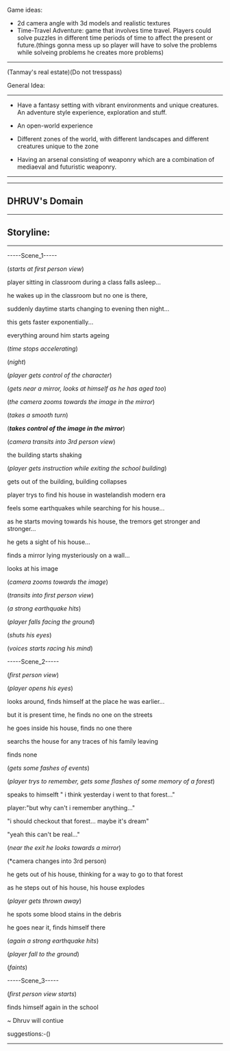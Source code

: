 Game ideas:

- 2d camera angle with 3d models and realistic textures
- Time-Travel Adventure: game that involves time travel. Players could solve puzzles in different time periods of time to affect the present or future.(things gonna mess up so player will have to solve the problems while solveing problems he creates more problems)


----------------------------------------------

(Tanmay's real estate)(Do not tresspass)

General Idea:

-------------------------------

- Have a fantasy setting with vibrant environments and unique creatures. An adventure style experience, exploration and stuff.

- An open-world experience

- Different zones of the world, with different landscapes and different creatures unique to the zone

- Having an arsenal consisting of weaponry which are a combination of mediaeval and futuristic weaponry.

-------------------------------


------------------------
DHRUV's Domain
------------------------

-----

Storyline:
---

---

-----Scene_1-----

(*starts at first person view*)

player sitting in classroom during a class falls asleep...

he wakes up in the classroom but no one is there,

suddenly daytime starts changing to evening then night...

this gets faster exponentially...

everything around him starts ageing

(*time stops accelerating*)

(*night*)

(*player gets control of the character*)

(*gets near a mirror, looks at himself as he has aged too*)

(*the camera zooms towards the image in the mirror*)

(*takes a smooth turn*)

(***takes control of the image in the mirror***)

(*camera transits into 3rd person view*)

the building starts shaking

(*player gets instruction while exiting the school building*)

gets out of the building, building collapses

player trys to find his house in wastelandish modern era

feels some earthquakes while searching for his house...

as he starts moving towards his house, the tremors get stronger and stronger...

he gets a sight of his house...

finds a mirror lying mysteriously on a wall...

looks at his image

(*camera zooms towards the image*)

(*transits into first person view*)

(*a strong earthquake hits*)

(*player falls facing the ground*)

(*shuts his eyes*)

(*voices starts racing his mind*)

-----Scene_2-----

(*first person view*)

(*player opens his eyes*)

looks around, finds himself at the place he was earlier...

but it is present time, he finds no one on the streets

he goes inside his house, finds no one there

searchs the house for any traces of his family leaving

finds none

(*gets some fashes of events*)

(*player trys to remember, gets some flashes of some memory of a forest*)

speaks to himselft " i think yesterday i went to that forest..."

player:"but why can't i remember anything..."

"i should checkout that forest... maybe it's dream"

"yeah this can't be real..."

(*near the exit he looks towards a mirror*)

(*camera changes into 3rd person)

he gets out of his house, thinking for a way to go to that forest

as he steps out of his house, his house explodes

(*player gets thrown away*)

he spots some blood stains in the debris

he goes near it, finds himself there

(*again a strong earthquake hits*)

(*player fall to the ground*)

(*faints*)

-----Scene_3-----

(*first person view starts*)

finds himself again in the school 

~ Dhruv will contiue

suggestions:-()

----

